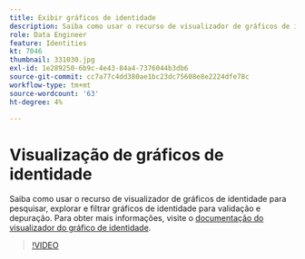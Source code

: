 ```yaml
---
title: Exibir gráficos de identidade
description: Saiba como usar o recurso de visualizador de gráficos de identidade para pesquisar, explorar e filtrar gráficos de identidade para validação e depuração.
role: Data Engineer
feature: Identities
kt: 7046
thumbnail: 331030.jpg
exl-id: 1e289250-6b9c-4e43-84a4-7376044b3db6
source-git-commit: cc7a77c4dd380ae1bc23dc75608e8e2224dfe78c
workflow-type: tm+mt
source-wordcount: '63'
ht-degree: 4%

---
```


# Visualização de gráficos de identidade

Saiba como usar o recurso de visualizador de gráficos de identidade para pesquisar, explorar e filtrar gráficos de identidade para validação e depuração. Para obter mais informações, visite o [documentação do visualizador do gráfico de identidade](https://experienceleague.adobe.com/docs/experience-platform/identity/ui/identity-graph-viewer.html).

>[!VIDEO](https://video.tv.adobe.com/v/331030?quality=12&learn=on)


